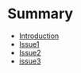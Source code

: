 # Summary

* [Introduction](README.md)
* [Issue1](Issue1/Readme.md)
* [Issue2](issue2/Readme.md)
* [issue3](issue3/Readme.md)

